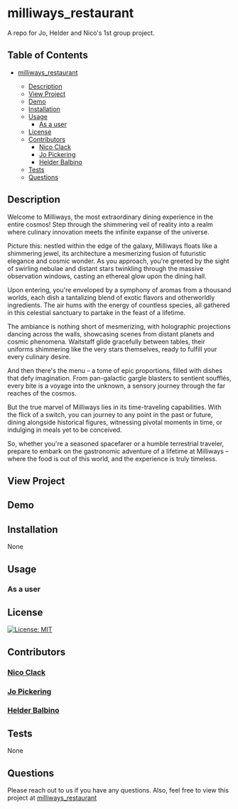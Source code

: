 # milliways_restaurant

A repo for Jo, Helder and Nico's 1st group project.

## Table of Contents

- [milliways_restaurant](#milliways_restaurant)

  - [Description](#description)
  - [View Project](#view-project)
  - [Demo](#demo)
  - [Installation](#installation)
  - [Usage](#usage)
    - [As a user](#as-a-user)
  - [License](#license)
  - [Contributors](#contributing)
    - [Nico Clack](#nico-clack)
    - [Jo Pickering](#jo-pickering)
    - [Helder Balbino](#helder-balbino)
  - [Tests](#tests)
  - [Questions](#questions)

## Description

 Welcome to Milliways, the most extraordinary dining experience in the entire cosmos! Step through the shimmering veil of reality into a realm where culinary innovation meets the infinite expanse of the universe.

Picture this: nestled within the edge of the galaxy, Milliways floats like a shimmering jewel, its architecture a mesmerizing fusion of futuristic elegance and cosmic wonder. As you approach, you're greeted by the sight of swirling nebulae and distant stars twinkling through the massive observation windows, casting an ethereal glow upon the dining hall.

Upon entering, you're enveloped by a symphony of aromas from a thousand worlds, each dish a tantalizing blend of exotic flavors and otherworldly ingredients. The air hums with the energy of countless species, all gathered in this celestial sanctuary to partake in the feast of a lifetime.

The ambiance is nothing short of mesmerizing, with holographic projections dancing across the walls, showcasing scenes from distant planets and cosmic phenomena. Waitstaff glide gracefully between tables, their uniforms shimmering like the very stars themselves, ready to fulfill your every culinary desire.

And then there's the menu – a tome of epic proportions, filled with dishes that defy imagination. From pan-galactic gargle blasters to sentient soufflés, every bite is a voyage into the unknown, a sensory journey through the far reaches of the cosmos.

But the true marvel of Milliways lies in its time-traveling capabilities. With the flick of a switch, you can journey to any point in the past or future, dining alongside historical figures, witnessing pivotal moments in time, or indulging in meals yet to be conceived.

So, whether you're a seasoned spacefarer or a humble terrestrial traveler, prepare to embark on the gastronomic adventure of a lifetime at Milliways – where the food is out of this world, and the experience is truly timeless.

## View Project

## Demo

## Installation

  None

## Usage

### As a user

## License

  [![License: MIT](https://img.shields.io/badge/License-MIT-yellow.svg)](https://opensource.org/licenses/MIT)

## Contributors

### [Nico Clack](https://github.com/hedgehog125)

### [Jo Pickering](https://github.com/Jo-Pickering)

### [Helder Balbino](https://github.com/HelderBalbino)

## Tests

  None

  ## Questions

  Please reach out to us if you have any questions.
  Also, feel free to view this project at [milliways_restaurant](https://technative-academy.github.io/milliways_restaurant/)
